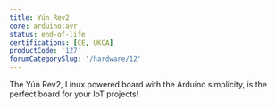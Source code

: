 ```yaml
---
title: Yún Rev2
core: arduino:avr
status: end-of-life
certifications: [CE, UKCA]
productCode: '127'
forumCategorySlug: '/hardware/12'
---
```


The Yún Rev2, Linux powered board with the Arduino simplicity, is the perfect board for your IoT projects!
